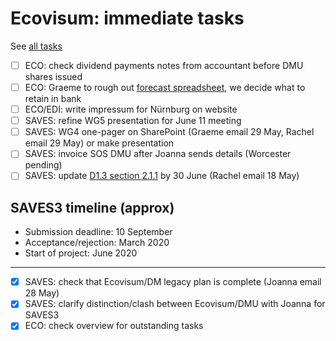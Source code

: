# Ecovisum: immediate tasks

See [all tasks](https://github.com/overview/overview)

- [ ] ECO: check dividend payments notes from accountant before DMU shares issued
- [ ] ECO: Graeme to rough out [forecast spreadsheet](https://ecovisum.github.io/overview/overview#ecovisum-admin), we decide what to retain in bank
- [ ] ECO/EDI: write impressum for Nürnburg on website
- [ ] SAVES: refine WG5 presentation for June 11 meeting
- [ ] SAVES: WG4 one-pager on SharePoint (Graeme email 29 May, Rachel email 29 May) or make presentation
- [ ] SAVES: invoice SOS DMU after Joanna sends details (Worcester pending)
- [ ] SAVES: update [D1.3 section 2.1.1](https://nusservicesltd.sharepoint.com/:w:/s/saves/EQRoJSXysPJMhX4mCZrql2UBhG0oGasmcJ8Z-kUhzlNMEg?email=graeme%40ecovisum.com&e=48UGIG) by 30 June (Rachel email 18 May)

## SAVES3 timeline (approx)

- Submission deadline: 10 September
- Acceptance/rejection: March 2020
- Start of project: June 2020

---

- [x] SAVES: check that Ecovisum/DM legacy plan is complete (Joanna email 28 May)
- [x] SAVES: clarify distinction/clash between Ecovisum/DMU with Joanna for SAVES3
- [x] ECO: check overview for outstanding tasks